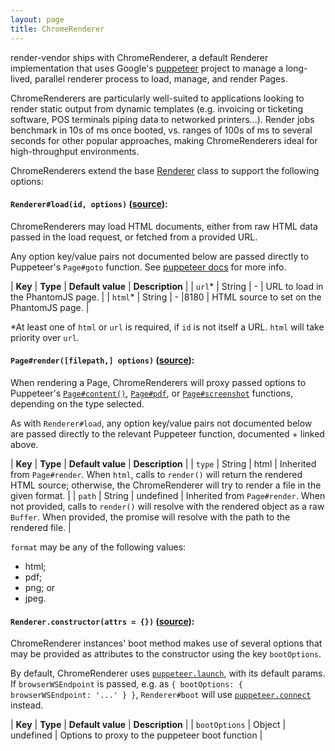 ```yaml
---
layout: page
title: ChromeRenderer
---
```


render-vendor ships with ChromeRenderer, a default Renderer implementation that
uses Google's [puppeteer](https://try-puppeteer.appspot.com/) project to manage a long-lived, parallel renderer
process to load, manage, and render Pages.

ChromeRenderers are particularly well-suited to applications looking to render
static output from dynamic templates (e.g. invoicing or ticketing software, POS
terminals piping data to networked printers...). Render jobs benchmark in 10s of
ms once booted, vs. ranges of 100s of ms to several seconds for other popular
approaches, making ChromeRenderers ideal for high-throughput environments.

ChromeRenderers extend the base [Renderer](/pages/renderer) class to support the following options:

#### `Renderer#load(id, options)` ([source](/pages/renderer#api-load)):

ChromeRenderers may load HTML documents, either from raw HTML data passed in
the load request, or fetched from a provided URL.

Any option key/value pairs not documented below are passed directly to
Puppeteer's `Page#goto` function. See [puppeteer docs](https://github.com/GoogleChrome/puppeteer/blob/master/docs/api.md#pagegotourl-options) for more info.

| **Key** | **Type** | **Default value** | **Description** |
| `url`\* | String | - | URL to load in the PhantomJS page. |
| `html`\* | String | - |8180 | HTML source to set on the PhantomJS page. |

\*At least one of `html` or `url` is required, if `id` is not itself a URL.
`html` will take priority over `url`.

#### `Page#render([filepath,] options)` ([source](/pages/page#render)):

When rendering a Page, ChromeRenderers will proxy passed options to Puppeteer's
[`Page#content()`](https://github.com/GoogleChrome/puppeteer/blob/master/docs/api.md#pagecontent), [`Page#pdf`](https://github.com/GoogleChrome/puppeteer/blob/master/docs/api.md#pagepdfoptions), or [`Page#screenshot`](https://github.com/GoogleChrome/puppeteer/blob/master/docs/api.md#pagescreenshotoptions) functions, depending on
the type selected.

As with `Renderer#load`, any option key/value pairs not documented below are
passed directly to the relevant Puppeteer function, documented + linked above.

| **Key** | **Type** | **Default value** | **Description** |
| `type` | String | html | Inherited from `Page#render`. When `html`, calls to `render()` will return the rendered HTML source; otherwise, the ChromeRenderer will try to render a file in the given format. |
| `path` | String | undefined | Inherited from `Page#render`. When not provided, calls to `render()` will resolve with the rendered object as a raw `Buffer`. When provided, the promise will resolve with the path to the rendered file. |

<a name='valid-formats'></a>
`format` may be any of the following values:

- html;
- pdf;
- png; or
- jpeg.

#### `Renderer.constructor(attrs = {})` ([source](/pages/renderer#api-constructor)):

ChromeRenderer instances' boot method makes use of several options that may be
provided as attributes to the constructor using the key `bootOptions`.

By default, ChromeRenderer uses [`puppeteer.launch`](https://github.com/GoogleChrome/puppeteer/blob/master/docs/api.md#puppeteerlaunchoptions), with its default params. If
`browserWSEndpoint` is passed, e.g. as `{ bootOptions: { browserWSEndpoint: '...' } }`,
`Renderer#boot` will use [`puppeteer.connect`](https://github.com/GoogleChrome/puppeteer/blob/master/docs/api.md#puppeteerconnectoptions) instead.

| **Key** | **Type** | **Default value** | **Description** |
| `bootOptions` | Object | undefined | Options to proxy to the puppeteer boot function |
